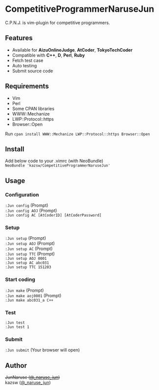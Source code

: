 # CompetitiveProgrammerNaruseJun

C.P.N.J. is vim-plugin for competitive programmers.

## Features
- Available for **AizuOnlineJudge**, **AtCoder**, **TokyoTechCoder**
- Compatible with **C++**, **D**, **Perl**, **Ruby**
- Fetch test case
- Auto testing
- Submit source code

## Requirements
- Vim
- Perl
- Some CPAN libraries
 - WWW::Mechanize
 - LWP::Protocol::https
 - Browser::Open

Run `cpan install WWW::Mechanize LWP::Protocol::https Browser::Open`

## Install

Add below code to your .vimrc (with NeoBundle)  
`NeoBundle 'kazsw/CompetitiveProgrammerNaruseJun'`

## Usage

### Configuration
`:Jun config` (Prompt)  
`:Jun config AOJ` (Prompt)  
`:Jun config AC [AtCoderID] [AtCoderPassword]`  

### Setup
`:Jun setup` (Prompt)  
`:Jun setup AOJ` (Prompt)  
`:Jun setup AC` (Prompt)  
`:Jun setup TTC` (Prompt)  
`:Jun setup AOJ 0001`  
`:Jun setup AC abc031`  
`:Jun setup TTC 151203`  

### Start coding
`:Jun make` (Prompt)  
`:Jun make aoj0001` (Prompt)  
`:Jun make abc031_a C++`  

### Test
`:Jun test`  
`:Jun test 1`  

### Submit
`:Jun submit` (Your browser will open)  

## Author

~~JunNaruse ([@_naruse_jun](https://twitter.com/_naruse_jun))~~  
kazsw ([@_naruse_jun](https://twitter.com/_naruse_jun))
